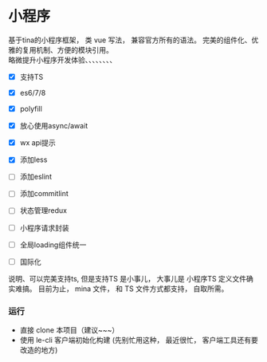 # 小程序

基于tina的小程序框架， 类 vue 写法， 兼容官方所有的语法。 完美的组件化、优雅的复用机制、方便的模块引用。              
略微提升小程序开发体验、、、、、、、、

- [x] 支持TS
- [x] es6/7/8
- [x] polyfill
- [x] 放心使用async/await
- [x] wx api提示
- [x] 添加less
- [ ] 添加eslint
- [ ] 添加commitlint
- [ ] 状态管理redux
- [ ] 小程序请求封装
- [ ] 全局loading组件统一
- [ ] 国际化


说明、可以完美支持ts, 但是支持TS 是小事儿， 大事儿是 小程序TS 定义文件确实难搞。
目前为止， mina 文件， 和 TS 文件方式都支持， 自取所需。


### 运行
- 直接 clone 本项目（建议~~~）
- 使用 le-cli 客户端初始化构建 (先别忙用这种， 最近很忙， 客户端工具还有要改造的地方)

 
